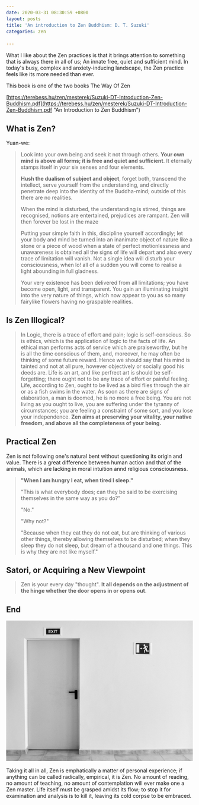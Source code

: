 ```yaml
---
date: 2020-03-31 08:30:59 +0800
layout: posts
title: 'An introduction to Zen Buddhism: D. T. Suzuki'
categories: zen

---
```

What I like about the Zen practices is that it brings attention to something that is always there in all of us; An innate free, quiet and sufficient mind. In today's busy, complex and anxiety-inducing landscape, the Zen practice feels like its more needed than ever.

This book is one of the two books The Way Of Zen

[https://terebess.hu/zen/mesterek/Suzuki-DT-Introduction-Zen-Buddhism.pdf](https://terebess.hu/zen/mesterek/Suzuki-DT-Introduction-Zen-Buddhism.pdf "An Introduction to Zen Buddhism")

## What is Zen?

Yuan-we:

> Look into your own being and seek it not through others. **Your own mind is above all forms; it is free and quiet and sufficient**. It eternally stamps itself in your six senses and four elements.
>
> **Hush the dualism of subject and object**, forget both, transcend the intellect, serve yourself from the understanding, and directly penetrate deep into the identity of the Buddha-mind; outside of this there are no realities.
>
> When the mind is disturbed, the understanding is stirred, things are recognised, notions are entertained, prejudices are rampant. Zen will then forever be lost in the maze
>
> Putting your simple faith in this, discipline yourself accordingly; let your body and mind be turned into an inanimate object of nature like a stone or a piece of wood when a state of perfect motionlessness and unawareness is obtained all the signs of life will depart and also every trace of limitation will vanish. Not a single idea will disturb your consciousness, when lo! all of a sudden you will come to realise a light abounding in full gladness.
>
> Your very existence has been delivered from all limitations; you have become open, light, and transparent. You gain an illuminating insight into the very nature of things, which now appear to you as so many fairylike flowers having no graspable realities.

## Is Zen Illogical?

> In Logic, there is a trace of effort and pain; logic is self-conscious. So is ethics, which is the application of logic to the facts of life. An ethical man performs acts of service which are praiseworthy, but he is all the time conscious of them, and, moreover, he may often be thinking of some future reward. Hence we should say that his mind is tainted and not at all pure, however objectively or socially good his deeds are. Life is an art, and like perfrect art is should be self-forgetting; there ought not to be any trace of effort or painful feeling. Life, according to Zen, ought to be lived as a bird flies through the air or as a fish swims in the water. As soon as there are signs of elaboration, a man is doomed, he is no more a free being. You are not living as you ought to live, you are suffering under the tyranny of circumstances; you are feeling a constraint of some sort, and you lose your independence. **Zen aims at preserving your vitality, your native freedom, and above all the completeness of your being.**

## Practical Zen

Zen is not following one's natural bent without questioning its origin and value. There is a great difference between human action and that of the animals, which are lacking in moral intuition annd religious consciousness.

> **"When I am hungry I eat, when tired I sleep."**
>
> "This is what everybody does; can they be said to be exercising themselves in the same way as you do?"
>
> "No."
>
> "Why not?"
>
> "Because when they eat they do not eat, but are thinking of various other things, thereby allowing themselves to be disturbed; when they sleep they do not sleep, but dream of a thousand and one things. This is why they are not like myself."

## Satori, or Acquiring a New Viewpoint

> Zen is your every day "thought". **It all depends on the adjustment of the hinge whether the door opens in or opens out**.

## End

![](/uploads/michael-jasmund-t-WxNy6CMyU-unsplash.jpg)

Taking it all in all, Zen is emphatically a matter of personal experience; if anything can be called radically, empirical, it is Zen. No amount of reading, no amount of teaching, no amount of contemplation will ever make one a Zen master. Life itself must be grasped amidst its flow; to stop it for examination and analysis is to kill it, leaving its cold corpse to be embraced.